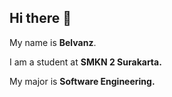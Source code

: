 ## Hi there 👋

My name is **Belvanz**.<br>

I am a student at **SMKN 2 Surakarta.**<br>

My major is **Software Engineering.**
